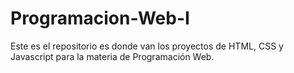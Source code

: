 # Programacion-Web-I
Este es el repositorio es donde van los proyectos de HTML, CSS y Javascript para la materia de Programación Web.
